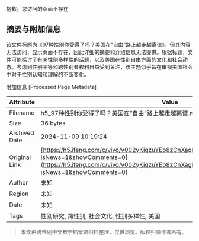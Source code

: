 抱歉，您访问的页面不存在

## 摘要与附加信息

<!-- tcd_abstract -->
该文件标题为《97种性别你受得了吗？美国在“自由”路上越走越离谱》，但其内容无法访问，显示页面不存在，因此详细的摘要和介绍信息无法提供。根据标题，文件可能探讨了有关性别多样性的话题，以及美国在性别自由方面的文化和社会动态。考虑到性别平等和跨性别者权利日益受到关注，该主题似乎旨在审视美国社会中对于性别认知和理解的不断变化。
<!-- tcd_abstract_end -->

附加信息 [Processed Page Metadata]

| Attribute       | Value                                  |
|-----------------|----------------------------------------|
| Filename        | h5_97种性别你受得了吗？美国在“自由”路上越走越离谱.md                             |
| Size            | 36 bytes                           |
| Archived Date   | 2024-11-09 10:19:24                             |
| Original Link   | [https://h5.ifeng.com/c/vivo/v002yKiqzuYEb8zCnXagbQ17M7wks7g0SSlLLehx6RZ9Eek__?isNews=1&showComments=0](https://h5.ifeng.com/c/vivo/v002yKiqzuYEb8zCnXagbQ17M7wks7g0SSlLLehx6RZ9Eek__?isNews=1&showComments=0)                       |
| Author          | 未知                               |
| Region          | 未知                               |
| Date            | 未知                                 |
| Tags            | 性别研究, 跨性别, 社会文化, 性别多样性, 美国                                 |
>
> 本文由跨性别中文数字档案馆归档整理，仅供浏览。版权归原作者所有。
>